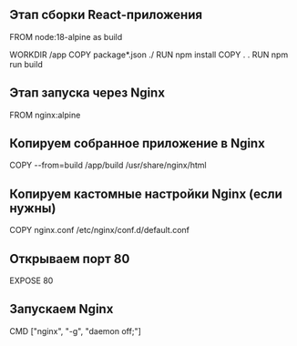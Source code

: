 ## Этап сборки React-приложения
FROM node:18-alpine as build

WORKDIR /app
COPY package*.json ./
RUN npm install
COPY . .
RUN npm run build

## Этап запуска через Nginx
FROM nginx:alpine

## Копируем собранное приложение в Nginx
COPY --from=build /app/build /usr/share/nginx/html

## Копируем кастомные настройки Nginx (если нужны)
COPY nginx.conf /etc/nginx/conf.d/default.conf

## Открываем порт 80
EXPOSE 80

## Запускаем Nginx
CMD ["nginx", "-g", "daemon off;"]
